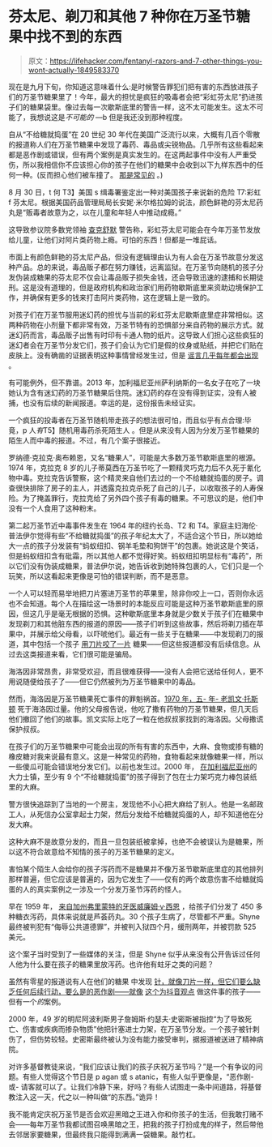 # 芬太尼、剃刀和其他 7 种你在万圣节糖果中找不到的东西

> 原文：<https://lifehacker.com/fentanyl-razors-and-7-other-things-you-wont-actually-1849583370>

现在是九月下旬，你知道这意味着什么:是时候警告罪犯们把有害的东西放进孩子们的万圣节糖果里了！今年，最大的担忧是疯狂的吸毒者会把“彩虹芬太尼”扔进孩子们的糖果袋里。像过去每一次歇斯底里的警告一样，这不太可能发生。这太不可能了，我想说这是*不可能的* —b 但是我还没到那种程度。

自从“不给糖就捣蛋”在 20 世纪 30 年代在美国广泛流行以来，大概有几百个零散的报道称人们在万圣节糖果中发现了毒药、毒品或尖锐物品。几乎所有这些看起来都是恶作剧或错误，但有两个案例是真实发生的。在这两起事件中没有人严重受伤，所以我相信你不应该担心你的孩子在他们的糖果中会收到以下九样东西中的任何一种。(反而担心他们被车撞了。 [那是常见的](https://www.dmlawusa.com/blog/2021/october/how-common-is-drunk-driving-on-halloween-/) 。)

8 月 30 日，t 何 T3】美国 s 缉毒署鉴定出一种对美国孩子来说新的危险 T7:彩虹 f 芬太尼。根据美国药品管理局局长安妮·米尔格拉姆的说法，颜色鲜艳的芬太尼药丸是“贩毒者故意为之，以在儿童和年轻人中推动成瘾。”

这导致参议院多数党领袖 [查克舒默](https://www.newsweek.com/chuck-schumer-fentanyl-halloween-candy-children-fear-dea-drug-dealers-1746133) 警告称，彩虹芬太尼可能会在今年万圣节发放给儿童，让他们对阿片类药物上瘾。可怕的东西！但都是一堆屁话。

市面上有颜色鲜艳的芬太尼产品，但没有逻辑理由认为有人会在万圣节故意分发这种产品。总的来说，毒品贩子都在努力赚钱，远离监狱。在万圣节向随机的孩子分发伪装成糖果的芬太尼不仅会让毒品贩子损失金钱，还会导致迅速的逮捕和长期徒刑。这是没有道理的，但是政府机构和政治家们用药物歇斯底里来资助边境保护工作，并确保有更多的钱来打击阿片类药物，这在逻辑上是一致的。

对孩子们在万圣节服用迷幻药的担忧与当前的彩虹芬太尼歇斯底里症非常相似。这两种药物在小剂量下都非常有效，万圣节特有的恐惧部分来自药物的展示方式。就迷幻药而言，毒品贩子出售有时印有卡通人物的纸片。这导致人们担心这些疯狂的迷幻者会在万圣节分发它们，孩子们会认为它们是假的纹身或贴纸，并把它们贴在皮肤上。没有确凿的证据表明这种事情曾经发生过，但是 [谣言几乎每年都会出现](https://www.eveningtribune.com/story/news/crime/2018/11/03/strong-hpd-halloween-lsd/9335695007/) 。

有可能例外，但不靠谱。2013 年，加利福尼亚州萨利纳斯的一名女子在吃了一块她认为含有迷幻药的万圣节糖果后住院。迷幻药的存在没有得到证实，没有人被捕，也没有后续的新闻报道。幸运的是，这份报告未经证实。

一个疯狂的投毒者在万圣节随机带走孩子的想法很可怕，而且似乎有点合理:毕竟，p 人*有*T5】随机用毒药杀死陌生人 。但是从来没有人因为分发万圣节糖果的陌生人而中毒的报道。不过，有几个案子很接近。

罗纳德·克拉克·奥布赖恩，又名“糖果人”，可能是大多数万圣节歇斯底里的根源。1974 年，克拉克 8 岁的儿子蒂莫西在万圣节吃了一颗精灵巧克力后不久死于氰化物中毒。克拉克告诉警察，这个精灵来自他们去过的一个不给糖就捣蛋的房子。调查很快排除了房子的主人，并透露克拉克杀死了自己的儿子，以收取孩子的人寿保险。为了掩盖罪行，克拉克给了另外四个孩子有毒的糖果。不可思议的是，他们中没有一个人食用了这种粉末。

第二起万圣节近中毒事件发生在 1964 年的纽约长岛、T2 和 T4。家庭主妇海伦·普法伊尔觉得有些“不给糖就捣蛋”的孩子年纪太大了，不适合这个节日，所以她给大一点的孩子分发装有“蚂蚁纽扣、钢羊毛垫和狗饼干”的包裹。她说这是个笑话，但是蚂蚁纽扣含有砒霜，所以其他人都不觉得好笑。蚂蚁纽扣明显标有“毒药”，所以它们没有伪装成糖果，普法伊尔说，她告诉收到她特殊包裹的人，它们只是一个玩笑，所以这看起来更像是可怕的错误判断，而不是恶意。

一个人可以轻而易举地把刀片塞进万圣节的苹果里，除非你咬上一口，否则你永远也不会知道。每个人在描绘这一场景时的本能反应可能是这种万圣节歇斯底里的原因，但这几乎是毫无根据的恐惧。这种歇斯底里本身就是少数关于孩子们在糖果中发现剃刀和其他脏东西的报道的原因——孩子们听到这些故事，然后将剃刀插在苹果中，并展示给父母看，以吓唬他们。最近有一些关于在糖果——中发现剃刀的报道，其中包括一个孩子 [用刀片咬了一片](https://www.miamiherald.com/news/state/florida/article255638291.html) 糖果——但这些报道都没有后续信息。从过去这类报道来看，它们很可能是骗局。

海洛因非常昂贵，非常受欢迎，而且很难获得——没有人会把它送给任何人，更不用说随便给孩子了——但它仍然被列为万圣节糖果中的毒品。

然而，海洛因是万圣节糖果死亡事件的罪魁祸首。[1970 年，五- 年- 老凯文·托斯顿](https://www.nytimes.com/1970/11/10/archives/boy-5-who-died-of-heroin-may-have-taken-a-capsule.html) 死于海洛因过量。他的父母报告说，他吃了撒有药物的万圣节糖果，但几天后他们撤回了他们的故事。凯文实际上吃了一粒在他叔叔家找到的海洛因。父母撒谎保护叔叔。

在孩子们的万圣节糖果中可能会出现的所有有害的东西中，大麻、食物或掺有糖的橡皮糖对我来说最有意义。这是一种常见的药物，食物看起来就像糖果一样，所以一些傻瓜可能会错误地分发它们。以前也发生过。2000 年， [在加利福尼亚州](https://www.sfgate.com/bayarea/article/Hercules-Parents-Find-Pot-in-Halloween-Candy-2730528.php)的大力士镇，至少有 9 个“不给糖就捣蛋”的孩子得到了包在士力架巧克力棒包装纸里的大麻。

警方很快追踪到了当地的一个房主，发现他不小心把大麻给了别人。他是一名邮政工人，从死信办公室拿起士力架，然后分发给不给糖就捣蛋的人，却不知道他在分发大麻。

这种大麻不是故意分发的，而且一旦包装纸被拿掉，也绝不会被误认为是糖果，所以这不符合故意给不知情的孩子的万圣节糖果的定义。

害怕某个陌生人会给你的孩子泻药而不是糖果并不像万圣节歇斯底里症的其他排列那样普遍，但它应该是普遍的，因为它发生了——仅有的两个故意伤害不给糖就捣蛋的人的真实案例之一涉及一个分发万圣节泻药的怪人。

早在 1959 年， [来自加州弗里蒙特的牙医威廉姆·v·西恩](https://timesmachine.nytimes.com/timesmachine/1959/11/04/80559444.html?pageNumber=31) ，给孩子们分发了 450 多种糖衣泻药，具体来说就是芦荟药丸。30 个孩子生病了，尽管都不严重。Shyne 最终被判犯有“侮辱公共道德罪”，并被判入狱四个月，缓刑两年，并被罚款 525 美元。

这个案子当时受到了一些媒体的关注，但是 Shyne 似乎从来没有公开告诉过任何人他为什么要在孩子的糖果里放泻药。也许他有蛀牙之类的问题？

虽然有零星的报道说有人在他们的糖果 中发现 [针，就像刀片一样，但它们要么缺乏任何后续行动，要么是的恶作剧——就像](https://www.cnn.com/2021/11/01/us/sewing-needles-found-in-halloween-candy-trnd/index.html) [这个为抖音观点](https://nypost.com/2021/11/03/ny-teen-arrested-for-alleged-needle-in-halloween-candy-lie/) 做这件事的孩子——但有一个*的*案例。

2000 年，49 岁的明尼阿波利斯男子詹姆斯·约瑟夫·史密斯被指控“为了导致死亡、伤害或疾病而掺杂物质”他把针塞进士力架，在万圣节分发。一个孩子被针刺伤了，但伤势较轻。史密斯最终被认为没有能力接受审判，据报道被送进了精神病院。

对许多基督教徒来说，“我们应该让我们的孩子庆祝万圣节吗？”是一个有争议的问题。有些人觉得这个节日是 p agan 或 s atanic，有些人似乎更像是，“恶作剧- 或- 请客就可以了。让我们冷静下来，好吗？有些人试图走一条中间道路，将基督教注入这一天，代之以一种叫做“的东西。”诡异！

我不能肯定庆祝万圣节是否会欢迎黑暗之王进入你和你孩子的生活，但我敢打赌不会——每年万圣节我都试图召唤黑暗之王，把我的孩子打扮成鬼的样子，然后带他去邻居家要糖果，但最终我只能得到满满一袋糖果。敲竹杠。